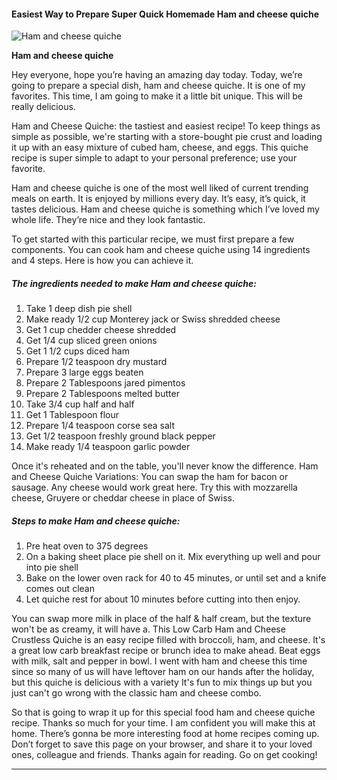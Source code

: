             

#### Easiest Way to Prepare Super Quick Homemade Ham and cheese quiche

![Ham and cheese quiche](https://img-global.cpcdn.com/recipes/392ff96e4ecc2570/751x532cq70/ham-and-cheese-quiche-recipe-main-photo.jpg)

**Ham and cheese quiche**

Hey everyone, hope you’re having an amazing day today. Today, we’re going to prepare a special dish, ham and cheese quiche. It is one of my favorites. This time, I am going to make it a little bit unique. This will be really delicious.

Ham and Cheese Quiche: the tastiest and easiest recipe! To keep things as simple as possible, we're starting with a store-bought pie crust and loading it up with an easy mixture of cubed ham, cheese, and eggs. This quiche recipe is super simple to adapt to your personal preference; use your favorite.

Ham and cheese quiche is one of the most well liked of current trending meals on earth. It is enjoyed by millions every day. It’s easy, it’s quick, it tastes delicious. Ham and cheese quiche is something which I’ve loved my whole life. They’re nice and they look fantastic.

To get started with this particular recipe, we must first prepare a few components. You can cook ham and cheese quiche using 14 ingredients and 4 steps. Here is how you can achieve it.

##### The ingredients needed to make Ham and cheese quiche:

1.  Take 1 deep dish pie shell
2.  Make ready 1/2 cup Monterey jack or Swiss shredded cheese
3.  Get 1 cup chedder cheese shredded
4.  Get 1/4 cup sliced green onions
5.  Get 1 1/2 cups diced ham
6.  Prepare 1/2 teaspoon dry mustard
7.  Prepare 3 large eggs beaten
8.  Prepare 2 Tablespoons jared pimentos
9.  Prepare 2 Tablespoons melted butter
10.  Take 3/4 cup half and half
11.  Get 1 Tablespoon flour
12.  Prepare 1/4 teaspoon corse sea salt
13.  Get 1/2 teaspoon freshly ground black pepper
14.  Make ready 1/4 teaspoon garlic powder

Once it's reheated and on the table, you'll never know the difference. Ham and Cheese Quiche Variations: You can swap the ham for bacon or sausage. Any cheese would work great here. Try this with mozzarella cheese, Gruyere or cheddar cheese in place of Swiss.

##### Steps to make Ham and cheese quiche:

1.  Pre heat oven to 375 degrees
2.  On a baking sheet place pie shell on it. Mix everything up well and pour into pie shell
3.  Bake on the lower oven rack for 40 to 45 minutes, or until set and a knife comes out clean
4.  Let quiche rest for about 10 minutes before cutting into then enjoy.

You can swap more milk in place of the half & half cream, but the texture won't be as creamy, it will have a. This Low Carb Ham and Cheese Crustless Quiche is an easy recipe filled with broccoli, ham, and cheese. It's a great low carb breakfast recipe or brunch idea to make ahead. Beat eggs with milk, salt and pepper in bowl. I went with ham and cheese this time since so many of us will have leftover ham on our hands after the holiday, but this quiche is delicious with a variety It's fun to mix things up but you just can't go wrong with the classic ham and cheese combo.

So that is going to wrap it up for this special food ham and cheese quiche recipe. Thanks so much for your time. I am confident you will make this at home. There’s gonna be more interesting food at home recipes coming up. Don’t forget to save this page on your browser, and share it to your loved ones, colleague and friends. Thanks again for reading. Go on get cooking!

* * *